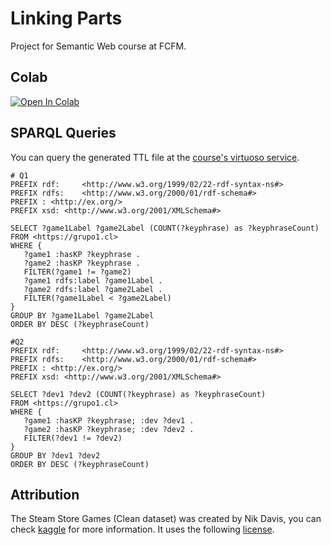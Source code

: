 # Linking Parts
Project for Semantic Web course at FCFM.

## Colab
[![Open In Colab](https://colab.research.google.com/assets/colab-badge.svg)](https://colab.research.google.com/github/iPolarisu/linking-parts/blob/main/steam_games_keyword_linker.ipynb)

## SPARQL Queries
You can query the generated TTL file at the [course's virtuoso service](https://cc7220.dcc.uchile.cl:8900/sparql).

```sparql
# Q1
PREFIX rdf:     <http://www.w3.org/1999/02/22-rdf-syntax-ns#> 
PREFIX rdfs:    <http://www.w3.org/2000/01/rdf-schema#> 
PREFIX : <http://ex.org/> 
PREFIX xsd: <http://www.w3.org/2001/XMLSchema#>

SELECT ?game1Label ?game2Label (COUNT(?keyphrase) as ?keyphraseCount)
FROM <https://grupo1.cl>
WHERE {
   ?game1 :hasKP ?keyphrase .
   ?game2 :hasKP ?keyphrase .
   FILTER(?game1 != ?game2)
   ?game1 rdfs:label ?game1Label .
   ?game2 rdfs:label ?game2Label .
   FILTER(?game1Label < ?game2Label)
}
GROUP BY ?game1Label ?game2Label
ORDER BY DESC (?keyphraseCount)
```

```sparql
#Q2
PREFIX rdf:     <http://www.w3.org/1999/02/22-rdf-syntax-ns#> 
PREFIX rdfs:    <http://www.w3.org/2000/01/rdf-schema#> 
PREFIX : <http://ex.org/> 
PREFIX xsd: <http://www.w3.org/2001/XMLSchema#>

SELECT ?dev1 ?dev2 (COUNT(?keyphrase) as ?keyphraseCount)
FROM <https://grupo1.cl>
WHERE {
   ?game1 :hasKP ?keyphrase; :dev ?dev1 .
   ?game2 :hasKP ?keyphrase; :dev ?dev2 .
   FILTER(?dev1 != ?dev2)
}
GROUP BY ?dev1 ?dev2
ORDER BY DESC (?keyphraseCount)
```

## Attribution
The Steam Store Games (Clean dataset) was created by Nik Davis, you can check [kaggle](https://www.kaggle.com/datasets/nikdavis/steam-store-games/) for more information. It uses the following [license]( https://creativecommons.org/licenses/by/4.0/).
